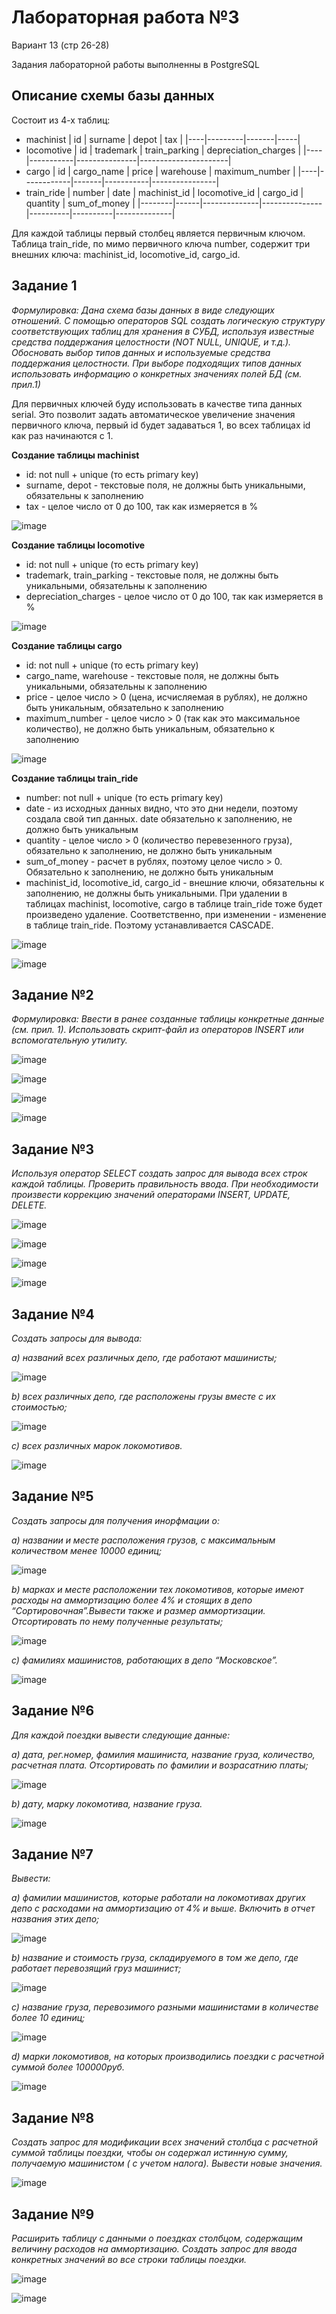 # Лабораторная работа №3

Вариант 13 (стр 26-28)

Задания лабораторной работы выполненны в PostgreSQL

## Описание схемы базы данных

Состоит из 4-х таблиц:

- machinist
  | id | surname | depot | tax |
  |----|---------|-------|-----|
- locomotive
  | id | trademark | train_parking | depreciation_charges |
  |----|-----------|---------------|----------------------|
- cargo
  | id | cargo_name | price | warehouse | maximum_number |
  |----|------------|-------|-----------|----------------|
- train_ride
  | number | date | machinist_id | locomotive_id | cargo_id | quantity | sum_of_money |
  |--------|------|--------------|---------------|----------|----------|--------------|

  
Для каждой таблицы первый столбец является первичным ключом. Таблица train_ride, по мимо первичного ключа number, содержит три внешних ключа: machinist_id, locomotive_id, cargo_id.

## Задание 1

*Формулировка: Дана схема базы данных в виде следующих отношений.  С помощью операторов SQL создать логическую структуру соответствующих таблиц для хранения в СУБД, используя известные средства поддержания целостности (NOT NULL, UNIQUE, и т.д.). Обосновать выбор типов данных и используемые средства поддержания целостности. При выборе подходящих типов данных использовать информацию о конкретных значениях полей БД (см. прил.1)*


Для первичных ключей буду использовать в качеcтве типа данных serial. Это позволит задать автоматическое увеличение значения первичного ключа, первый id будет задаваться 1, во всех таблицах id как раз начинаются с 1.

**Создание таблицы machinist**

- id: not null + unique (то есть primary key)
- surname, depot - текстовые поля, не должны быть уникальными, обязательны к заполнению
- tax - целое число от 0 до 100, так как измеряется в %
  
![image](https://github.com/user-attachments/assets/9146d2bd-947f-4b99-84ef-7b9d8813a795)

**Создание таблицы locomotive**

- id: not null + unique (то есть primary key)
- trademark, train_parking - текстовые поля, не должны быть уникальными, обязательны к заполнению
- depreciation_charges - целое число от 0 до 100, так как измеряется в %

![image](https://github.com/user-attachments/assets/6acf4130-df1e-481a-9a55-fe86ebb03f07)

**Создание таблицы cargo**

- id: not null + unique (то есть primary key)
- cargo_name, warehouse - текстовые поля, не должны быть уникальными, обязательны к заполнению
- price - целое число > 0 (цена, исчисляемая в рублях), не должно быть уникальным, обязательно к заполнению
- maximum_number - целое число > 0 (так как это максимальное количество), не должно быть уникальным, обязательно к заполнению

![image](https://github.com/user-attachments/assets/f16a23fc-fbea-49c1-b1b6-d0955ea130ce)

**Создание таблицы train_ride**

- number: not null + unique (то есть primary key)
- date - из исходных данных видно, что это дни недели, поэтому создала свой тип данных. date обязательно к заполнению, не должно быть уникальным
- quantity - целое число > 0 (количество перевезенного груза), обязательно к заполнению, не должно быть уникальным
- sum_of_money -  расчет в рублях, поэтому целое число > 0. Обязательно к заполнению, не должно быть уникальным
- machinist_id, locomotive_id, cargo_id - внешние ключи, обязательны к заполнению, не должны быть уникальными. При удалении в таблицах machinist, locomotive, cargo в таблице train_ride тоже будет произведено удаление. Соответственно, при изменении - изменение в таблице train_ride. Поэтому устанавливается CASCADE.

![image](https://github.com/user-attachments/assets/75b6a5c0-dc3a-45fb-8663-c39e9ebc30df)

![image](https://github.com/user-attachments/assets/6ee0086b-e60c-48c5-952d-d33a43174426)


## Задание №2

*Формулировка: Ввести в ранее созданные таблицы конкретные данные (см. прил. 1). Использовать скрипт-файл из операторов INSERT или вспомогательную утилиту.*

![image](https://github.com/user-attachments/assets/ffe4cbc0-6ea6-47ca-990d-1e9d76d9a9ad)

![image](https://github.com/user-attachments/assets/fb6bd723-d1e1-40ed-add8-6159422af32f)

![image](https://github.com/user-attachments/assets/f561dc44-caf9-4de0-a6b6-98b4715b8e7d)

![image](https://github.com/user-attachments/assets/8b10ffa0-fd34-48bf-8d58-e13eb19bd416)

## Задание №3
*Используя оператор SELECT создать запрос для вывода всех строк каждой таблицы. Проверить правильность ввода. При необходимости произвести коррекцию значений операторами INSERT, UPDATE, DELETE.*

![image](https://github.com/user-attachments/assets/38f4e103-ba0e-48ce-a71b-fb0618c9ccb7)

![image](https://github.com/user-attachments/assets/19187092-4b68-40ce-8f4a-ae1336d76817)

![image](https://github.com/user-attachments/assets/e37b0d2c-77b6-454a-858d-90d9316015fe)

![image](https://github.com/user-attachments/assets/4765ef3d-9068-4166-b948-2566bcfa4972)

## Задание №4

*Создать запросы для вывода:*

*a) названий всех различных депо, где работают машинисты;*

![image](https://github.com/user-attachments/assets/0b2835bc-5dfe-4bf6-8c5f-74bd06820923)

*b) всех различных депо, где расположены грузы вместе с их стоимостью;*

![image](https://github.com/user-attachments/assets/1d722d32-e79b-45ca-9237-94468f2244c1)

*c) всех различных марок локомотивов.*

![image](https://github.com/user-attachments/assets/11fa765a-7f64-4bd5-9426-4be9f7ccbf45)

## Задание №5

*Создать запросы для получения инорфмации о:*

*a) названии и месте расположения грузов, с максимальным количеством менее 10000 единиц;*

![image](https://github.com/user-attachments/assets/12bff1c2-0835-4b8a-9694-2679c5d0bb17)

*b) марках и месте расположении тех локомотивов, которые имеют расходы на аммортизацию более 4% и стоящих в депо “Сортировочная”.Вывести также и размер аммортизации. Отсортировать по нему полученные результаты;*

![image](https://github.com/user-attachments/assets/f8d4691b-b015-4899-81ec-f88b78201084)

*с) фамилиях машинистов, работающих в депо “Московское”.*

![image](https://github.com/user-attachments/assets/9079e63a-3d67-40ec-94a8-3b5e97721c07)

## Задание №6

*Для каждой поездки вывести следующие данные:*

*a) дата, рег.номер, фамилия машиниста, название груза, количество, расчетная плата. Отсортировать по фамилии и возрасатнию платы;*

![image](https://github.com/user-attachments/assets/00a13f91-ebf6-44a8-ae3d-4123267ad323)

*b) дату, марку локомотива, название груза.*

![image](https://github.com/user-attachments/assets/62e63a15-5be5-4161-bfa6-594ddd2900d1)

## Задание №7

*Вывести:*

*a) фамилии машинистов, которые работали на локомотивах других депо с расходами на аммортизацию от 4% и выше. Включить в отчет названия этих депо;*

![image](https://github.com/user-attachments/assets/0b7b7bcb-9374-438d-aa0f-bfc6a29848a7)

*b) название  и стоимость груза, складируемого в том же депо, где работает перевозящий груз машинист;*

![image](https://github.com/user-attachments/assets/3b645bfd-4e99-4549-97a5-13ecc23e8a95)

*с) название груза, перевозимого разными машинистами в количестве более 10 единиц;*

![image](https://github.com/user-attachments/assets/00af067e-5c15-4744-a38e-8e3e61566549)

*d) марки локомотивов, на которых производились поездки с расчетной суммой более 100000руб.*
 
![image](https://github.com/user-attachments/assets/21921b52-3b32-49eb-821e-42eea2093e1f)

## Задание №8

*Создать запрос для модификации всех значений столбца с расчетной суммой таблицы поездки, чтобы он содержал истинную сумму, получаемую машинистом ( с учетом налога). Вывести новые значения.*

![image](https://github.com/user-attachments/assets/70bca6e5-8701-443a-b7c7-27a85183ae2b)

## Задание №9

*Расширить таблицу с данными о поездках столбцом, содержащим величину расходов на аммортизацию. Создать запрос для ввода конкретных значений во все строки таблицы поездки.*

![image](https://github.com/user-attachments/assets/4ca84af3-fdca-4f65-9cbb-258e98f6a930)

![image](https://github.com/user-attachments/assets/58a544bf-9a81-4296-b73f-43a4b24bbb8a)

